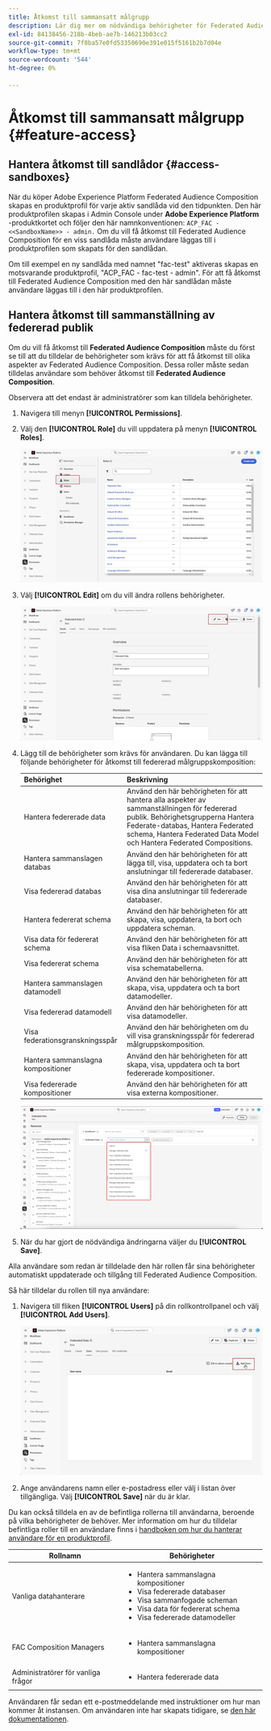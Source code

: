 ```yaml
---
title: Åtkomst till sammansatt målgrupp
description: Lär dig mer om nödvändiga behörigheter för Federated Audience Composition
exl-id: 84138456-218b-4beb-ae7b-146213b03cc2
source-git-commit: 7f8ba57e0fd53350690e391e015f5161b2b7d04e
workflow-type: tm+mt
source-wordcount: '544'
ht-degree: 0%

---
```


# Åtkomst till sammansatt målgrupp {#feature-access}

## Hantera åtkomst till sandlådor {#access-sandboxes}

När du köper Adobe Experience Platform Federated Audience Composition skapas en produktprofil för varje aktiv sandlåda vid den tidpunkten. Den här produktprofilen skapas i Admin Console under **Adobe Experience Platform** -produktkortet och följer den här namnkonventionen: `ACP_FAC - <<SandboxName>> - admin.` Om du vill få åtkomst till Federated Audience Composition för en viss sandlåda måste användare läggas till i produktprofilen som skapats för den sandlådan.

Om till exempel en ny sandlåda med namnet &quot;fac-test&quot; aktiveras skapas en motsvarande produktprofil, &quot;ACP_FAC - fac-test - admin&quot;. För att få åtkomst till Federated Audience Composition med den här sandlådan måste användare läggas till i den här produktprofilen.

## Hantera åtkomst till sammanställning av federerad publik

Om du vill få åtkomst till **Federated Audience Composition** måste du först se till att du tilldelar de behörigheter som krävs för att få åtkomst till olika aspekter av Federated Audience Composition. Dessa roller måste sedan tilldelas användare som behöver åtkomst till **Federated Audience Composition**.

Observera att det endast är administratörer som kan tilldela behörigheter.

1. Navigera till menyn **[!UICONTROL Permissions]**.

1. Välj den **[!UICONTROL Role]** du vill uppdatera på menyn **[!UICONTROL Roles]**.

   ![](assets/access_fda_1.png)

1. Välj **[!UICONTROL Edit]** om du vill ändra rollens behörigheter.

   ![](assets/access_fda_2.png)

1. Lägg till de behörigheter som krävs för användaren. Du kan lägga till följande behörigheter för åtkomst till federerad målgruppskomposition:

   | Behörighet | Beskrivning |
   | ---------- | ----------- |
   | Hantera federerade data | Använd den här behörigheten för att hantera alla aspekter av sammanställningen för federerad publik. Behörighetsgrupperna Hantera Federate-databas, Hantera Federated schema, Hantera Federated Data Model och Hantera Federated Compositions. |
   | Hantera sammanslagen databas | Använd den här behörigheten för att lägga till, visa, uppdatera och ta bort anslutningar till federerade databaser. |
   | Visa federerad databas | Använd den här behörigheten för att visa dina anslutningar till federerade databaser. |
   | Hantera federerat schema | Använd den här behörigheten för att skapa, visa, uppdatera, ta bort och uppdatera scheman. |
   | Visa data för federerat schema | Använd den här behörigheten för att visa fliken Data i schemaavsnittet. |
   | Visa federerat schema | Använd den här behörigheten för att visa schematabellerna. |
   | Hantera sammanslagen datamodell | Använd den här behörigheten för att skapa, visa, uppdatera och ta bort datamodeller. |
   | Visa federerad datamodell | Använd den här behörigheten för att visa datamodeller. |
   | Visa federationsgranskningsspår | Använd den här behörigheten om du vill visa granskningsspår för federerad målgruppskomposition. |
   | Hantera sammanslagna kompositioner | Använd den här behörigheten för att skapa, visa, uppdatera och ta bort federerade kompositioner. |
   | Visa federerade kompositioner | Använd den här behörigheten för att visa externa kompositioner. |

   ![](assets/permissions.png)

1. När du har gjort de nödvändiga ändringarna väljer du **[!UICONTROL Save]**.

Alla användare som redan är tilldelade den här rollen får sina behörigheter automatiskt uppdaterade och tillgång till Federated Audience Composition.

Så här tilldelar du rollen till nya användare:

1. Navigera till fliken **[!UICONTROL Users]** på din rollkontrollpanel och välj **[!UICONTROL Add Users]**.

   ![](assets/access_fda_4.png)

1. Ange användarens namn eller e-postadress eller välj i listan över tillgängliga. Välj **[!UICONTROL Save]** när du är klar.

Du kan också tilldela en av de befintliga rollerna till användarna, beroende på vilka behörigheter de behöver. Mer information om hur du tilldelar befintliga roller till en användare finns i [handboken om hur du hanterar användare för en produktprofil](https://experienceleague.adobe.com/sv/docs/experience-platform/access-control/ui/users).

| Rollnamn | Behörigheter |
| --------- | ----------- |
| Vanliga datahanterare | <ul><li>Hantera sammanslagna kompositioner</li><li>Visa federerade databaser</li><li>Visa sammanfogade scheman</li><li>Visa data för federerat schema</li><li>Visa federerade datamodeller</li></ul> |
| FAC Composition Managers | <ul><li>Hantera sammanslagna kompositioner</li></ul> |
| Administratörer för vanliga frågor | <ul><li>Hantera federerade data</li></ul> |

Användaren får sedan ett e-postmeddelande med instruktioner om hur man kommer åt instansen. Om användaren inte har skapats tidigare, se [den här dokumentationen](https://experienceleague.adobe.com/sv/docs/experience-platform/access-control/abac/permissions-ui/users).
